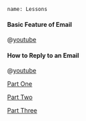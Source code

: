 ```ngMeta
name: Lessons
```

 
#### Basic Feature of Email

@[youtube](https://www.youtube.com/watch?v=ZHgyNZ0pGPc)


#### How to Reply to an Email

@[youtube](https://www.youtube.com/watch?v=uJKy4Jp-84w)



[Part One](https://docs.google.com/presentation/d/1sjVwBhlkIudcKKPEEF09Kiw82FRZbtcjcQfXfTFSfFA/edit#slide=id.p)

[Part Two](https://docs.google.com/presentation/d/1gTWSspgNILJpfZzoBwBy6v0YI7GxNQezlwg5NG8AI5c/edit#slide=id.p)

[Part Three](https://docs.google.com/presentation/d/1UBrqZ4DNvdAHJgaOPmMi9FvQCn4QAIBtPtuM4-DSWU4/edit#slide=id.p)
